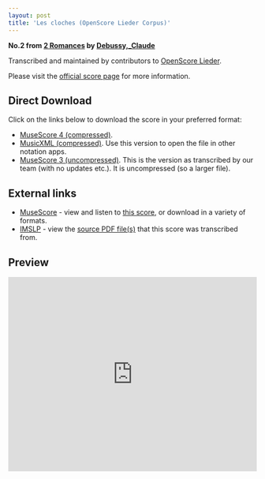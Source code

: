 ```yaml
---
layout: post
title: 'Les cloches (OpenScore Lieder Corpus)'
---
```


__No.2 from [2 Romances](https://fourscoreandmore.org/openscore/lieder/Debussy%2C_Claude/2_Romances/) by [Debussy,_Claude](https://fourscoreandmore.org/openscore/lieder/Debussy%2C_Claude)__

Transcribed and maintained by contributors to [OpenScore Lieder].

Please visit the [official score page] for more information.

[official score page]: https://musescore.com/openscore-lieder-corpus/scores/7086632
[OpenScore Lieder]: https://musescore.com/openscore-lieder-corpus

## Direct Download

Click on the links below to download the score in your preferred format:
- [MuseScore 4 (compressed)](https://fourscoreandmore.org/openscore/lieder/Debussy%2C_Claude/2_Romances/2_Les_cloches.mscz).
- [MusicXML (compressed)](https://fourscoreandmore.org/openscore/lieder/Debussy%2C_Claude/2_Romances/2_Les_cloches.mxl). Use this version to open the file in other notation apps.
- [MuseScore 3 (uncompressed)](https://raw.githubusercontent.com/OpenScore/Lieder/refs/heads/main/scores/Debussy%2C_Claude/2_Romances/2_Les_cloches/lc7086632.mscx). This is the version as transcribed by our team (with no updates etc.). It is uncompressed (so a larger file).

## External links

- [MuseScore] - view and listen to [this score][MuseScore], or download in a variety of formats.
- [IMSLP] - view the [source PDF file(s)][IMSLP] that this score was transcribed from.

[MuseScore]: https://musescore.com/score/7086632
[IMSLP]: https://imslp.org/wiki/Special:ReverseLookup/14816

## Preview

<iframe width="100%" height="394" src="https://musescore.com/openscore-lieder-corpus/scores/7086632/embed" frameborder="0" allowfullscreen allow="autoplay; fullscreen"></iframe>
